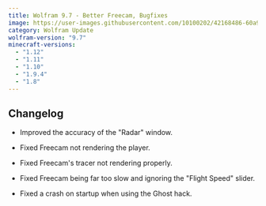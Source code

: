 ```yaml
---
title: Wolfram 9.7 - Better Freecam, Bugfixes
image: https://user-images.githubusercontent.com/10100202/42168486-60a9b1ac-7e11-11e8-903e-ce1fff701575.jpg
category: Wolfram Update
wolfram-version: "9.7"
minecraft-versions:
  - "1.12"
  - "1.11"
  - "1.10"
  - "1.9.4"
  - "1.8"
---
```

## Changelog

- Improved the accuracy of the "Radar" window.

- Fixed Freecam not rendering the player.

- Fixed Freecam's tracer not rendering properly.

- Fixed Freecam being far too slow and ignoring the "Flight Speed" slider.

- Fixed a crash on startup when using the Ghost hack.
